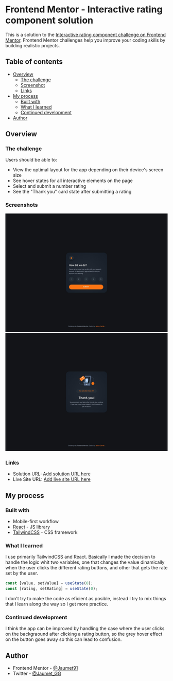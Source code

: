 # Frontend Mentor - Interactive rating component solution

This is a solution to the [Interactive rating component challenge on Frontend Mentor](https://www.frontendmentor.io/challenges/interactive-rating-component-koxpeBUmI). Frontend Mentor challenges help you improve your coding skills by building realistic projects.

## Table of contents

- [Overview](#overview)
  - [The challenge](#the-challenge)
  - [Screenshot](#screenshot)
  - [Links](#links)
- [My process](#my-process)
  - [Built with](#built-with)
  - [What I learned](#what-i-learned)
  - [Continued development](#continued-development)
- [Author](#author)

## Overview

### The challenge

Users should be able to:

- View the optimal layout for the app depending on their device's screen size
- See hover states for all interactive elements on the page
- Select and submit a number rating
- See the "Thank you" card state after submitting a rating

### Screenshots

![](./screenshot_main.jpg)
![](./screenshot_thankyou.jpg)

### Links

- Solution URL: [Add solution URL here](https://your-solution-url.com)
- Live Site URL: [Add live site URL here](https://your-live-site-url.com)

## My process

### Built with

- Mobile-first workflow
- [React](https://reactjs.org/) - JS library
- [TailwindCSS](https://tailwindcss.com/) - CSS framework

### What I learned

I use primarily TailwindCSS and React. Basically I made the decision to handle the logic whit two variables, one that changes the value dinamically when the user clicks the different rating buttons, and other that gets the rate set by the user.

```js
const [value, setValue] = useState(0);
const [rating, setRating] = useState(0);
```

I don't try to make the code as eficient as posible, instead I try to mix things that I learn along the way so I get more practice.

### Continued development

I think the app can be improved by handling the case where the user clicks on the backgraound after clicking a rating button, so the grey hover effect on the button goes away so this can lead to confusion.

## Author

- Frontend Mentor - [@Jaumet91](https://www.frontendmentor.io/profile/Jaumet91)
- Twitter - [@Jaumet_GG](https://twitter.com/Jaumet_GG)
